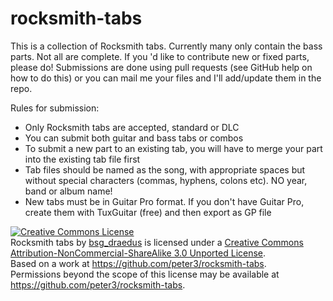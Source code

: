 rocksmith-tabs
==============

This is a collection of Rocksmith tabs. Currently many only contain the bass parts. Not all are complete.
If you 'd like to contribute new or fixed parts, please do! Submissions are done using pull requests 
(see GitHub help on how to do this) or you can mail me your files and I'll add/update them in the repo.

Rules for submission:
* Only Rocksmith tabs are accepted, standard or DLC
* You can submit both guitar and bass tabs or combos
* To submit a new part to an existing tab, you will have to merge your part into the existing tab file first
* Tab files should be named as the song, with appropriate spaces but without special characters (commas, hyphens, colons etc). NO year, band or album name!
* New tabs must be in Guitar Pro format. If you don't have Guitar Pro, create them with TuxGuitar (free) and then export as GP file

<a rel="license" href="http://creativecommons.org/licenses/by-nc-sa/3.0/"><img alt="Creative Commons License" style="border-width:0" src="http://i.creativecommons.org/l/by-nc-sa/3.0/88x31.png" /></a><br /><span xmlns:dct="http://purl.org/dc/terms/" property="dct:title">Rocksmith tabs</span> by <a xmlns:cc="http://creativecommons.org/ns#" href="https://github.com/peter3/rocksmith-tabs" property="cc:attributionName" rel="cc:attributionURL">bsg_draedus</a> is licensed under a <a rel="license" href="http://creativecommons.org/licenses/by-nc-sa/3.0/">Creative Commons Attribution-NonCommercial-ShareAlike 3.0 Unported License</a>.<br />Based on a work at <a xmlns:dct="http://purl.org/dc/terms/" href="https://github.com/peter3/rocksmith-tabs" rel="dct:source">https://github.com/peter3/rocksmith-tabs</a>.<br />Permissions beyond the scope of this license may be available at <a xmlns:cc="http://creativecommons.org/ns#" href="https://github.com/peter3/rocksmith-tabs" rel="cc:morePermissions">https://github.com/peter3/rocksmith-tabs</a>.
